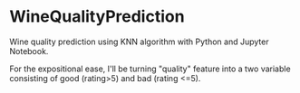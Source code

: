 # WineQualityPrediction
Wine quality prediction using KNN algorithm with Python and Jupyter Notebook. 

For the expositional ease, I'll be turning "quality" feature into a two variable consisting of good (rating>5) and bad (rating &lt;=5).
